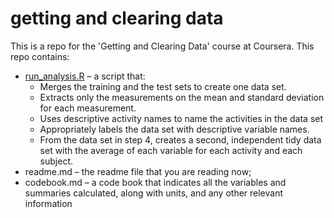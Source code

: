 # getting and clearing data

This is a repo for the 'Getting and Clearing Data' course at Coursera.
This repo contains:
* [run_analysis.R](https://github.com/demidovakatya/gettingandclearingdata/blob/master/run_analysis.R) – a script that:
  * Merges the training and the test sets to create one data set.
  * Extracts only the measurements on the mean and standard deviation for each measurement. 
  * Uses descriptive activity names to name the activities in the data set
  * Appropriately labels the data set with descriptive variable names. 
  * From the data set in step 4, creates a second, independent tidy data set with the average of each variable for each activity and each subject.
* readme.md – the readme file that you are reading now;
* codebook.md – a code book that indicates all the variables and summaries calculated, along with units, and any other relevant information

